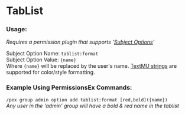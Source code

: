 # TabList

### Usage:
_Requires a permission plugin that supports '[Subject Options](https://docs.spongepowered.org/stable/en-GB/plugin/permissions.html#subject-options)'_

Subject Option Name: `tablist:format`  
Subject Option Value: `{name}`  
Where `{name}` will be replaced by the user's name. [TextMU strings](https://github.com/dags-/TextMU/wiki/Notation) are supported for color/style formatting.

### Example Using PermissionsEx Commands:
`/pex group admin option add tablist:format [red,bold]({name})`  
_Any user in the 'admin' group will have a bold & red name in the tablist_
